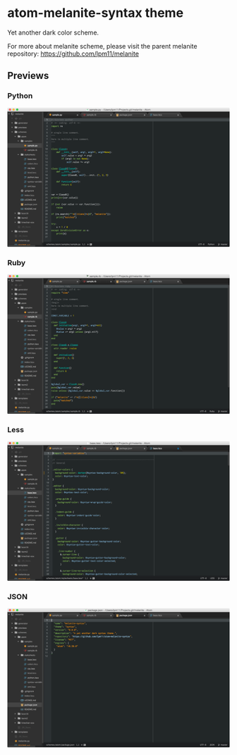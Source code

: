 # atom-melanite-syntax theme
Yet another dark color scheme.

For more about melanite scheme, please visit the parent melanite repository: https://github.com/lpm11/melanite

## Previews
### Python
![melanite Preview (Python)](https://raw.githubusercontent.com/lpm11/melanite/master/previews/atom-python.png)

### Ruby
![melanite Preview (Ruby)](https://raw.githubusercontent.com/lpm11/melanite/master/previews/atom-ruby.png)

### Less
![melanite Preview (Less)](https://raw.githubusercontent.com/lpm11/melanite/master/previews/atom-less.png)

### JSON
![melanite Preview (JSON)](https://raw.githubusercontent.com/lpm11/melanite/master/previews/atom-json.png)

